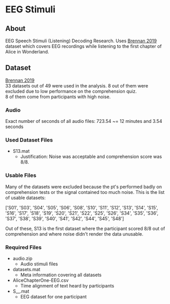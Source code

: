 # EEG Stimuli

## About
EEG Speech Stimuli (Listening) Decoding Research.
Uses [Brennan 2019](https://doi.org/10.7302/Z29C6VNH) dataset which covers EEG recordings while listening to the first chapter of Alice in Wonderland.

## Dataset
[Brennan 2019](https://doi.org/10.7302/Z29C6VNH) \
33 datasets out of 49 were used in the analysis. 8 out of them were excluded due to low performance on the comprehension quiz. \
8 of them come from participants with high noise.

### Audio

Exact number of seconds of all audio files: 723.54 ~= 12 minutes and 3.54 seconds

### Used Dataset Files

- S13.mat
  - Justification: Noise was acceptable and comprehension score was 8/8.

### Usable Files

Many of the datasets were excluded because the pt's performed badly on comprehension tests or the signal contained too much noise.
This is the list of usable datasets:

['S01', 'S03', 'S04', 'S05', 'S06', 'S08', 'S10', 'S11', 'S12', 'S13', 'S14', 'S15', 'S16', 'S17', 'S18', 'S19', 'S20', 'S21', 'S22', 'S25', 'S26', 'S34', 'S35', 'S36', 'S37', 'S38', 'S39', 'S40', 'S41', 'S42', 'S44', 'S45', 'S48']

Out of these, S13 is the first dataset where the participant scored 8/8 out of comprehension
and where noise didn't render the data unusable.

### Required Files

- audio.zip
  - Audio stimuli files
- datasets.mat
  - Meta information covering all datasets
- AliceChapterOne-EEG.csv
  - Time alignment of text heard by participants
- S__.mat
  - EEG dataset for one participant